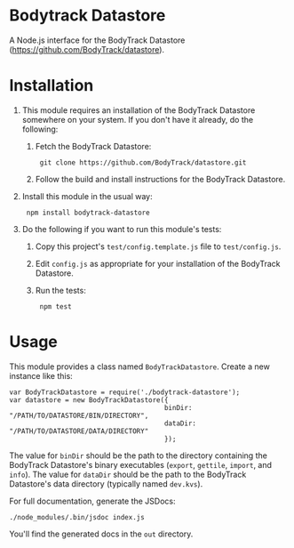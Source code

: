 Bodytrack Datastore
===================

A Node.js interface for the BodyTrack Datastore (https://github.com/BodyTrack/datastore).

Installation
================================

1. This module requires an installation of the BodyTrack Datastore somewhere on your system.  If you don't have it already, do the following:

    1. Fetch the BodyTrack Datastore:

            git clone https://github.com/BodyTrack/datastore.git

    2. Follow the build and install instructions for the BodyTrack Datastore.  

2. Install this module in the usual way:

        npm install bodytrack-datastore
     
3. Do the following if you want to run this module's tests:

    1. Copy this project's `test/config.template.js` file to `test/config.js`.
    2. Edit `config.js` as appropriate for your installation of the BodyTrack Datastore.
    3. Run the tests:

            npm test

Usage
=====

This module provides a class named `BodyTrackDatastore`.  Create a new instance like this:

    var BodyTrackDatastore = require('./bodytrack-datastore');
    var datastore = new BodyTrackDatastore({
                                           binDir: "/PATH/TO/DATASTORE/BIN/DIRECTORY", 
                                           dataDir: "/PATH/TO/DATASTORE/DATA/DIRECTORY"
                                           });

The value for `binDir` should be the path to the directory containing the BodyTrack Datastore's binary executables (`export`, `gettile`, `import`, and `info`).  The value for `dataDir` should be the path to the BodyTrack Datastore's data directory (typically named `dev.kvs`).

For full documentation, generate the JSDocs:

    ./node_modules/.bin/jsdoc index.js
    
You'll find the generated docs in the `out` directory.